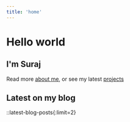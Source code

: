 ```yaml
---
title: 'home'
---
```


# Hello world

## I'm Suraj

Read more [about me](/about), or see my latest [projects](/projects)

## Latest on my blog

::latest-blog-posts{:limit=2}
